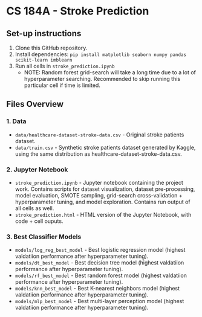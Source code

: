 # CS 184A - Stroke Prediction

## Set-up instructions
1. Clone this GitHub repository.
2. Install dependencies: `pip install matplotlib seaborn numpy pandas scikit-learn imblearn`
3. Run all cells in `stroke_prediction.ipynb`
   - NOTE: Random forest grid-search will take a long time due to a lot of hyperparameter searching. Recommended to skip running this particular cell if time is limited.


## Files Overview
### 1. Data
 - `data/healthcare-dataset-stroke-data.csv` - Original stroke patients dataset.
 - `data/train.csv` - Synthetic stroke patients dataset generated by Kaggle, using the same distribution as healthcare-dataset-stroke-data.csv.

### 2. Jupyter Notebook
 - `stroke_prediction.ipynb` - Jupyter notebook containing the project work. Contains scripts for dataset visualization, dataset pre-processing, model evaluation, SMOTE sampling, grid-search cross-validation + hyperparameter tuning, and model exploration. Contains run output of all cells as well.
 - `stroke_prediction.html` - HTML version of the Jupyter Notebook, with code + cell ouputs.

### 3. Best Classifier Models
- `models/log_reg_best_model` - Best logistic regression model (highest valdatiion performance after hyperparameter tuning).
- `models/dt_best_model` - Best decision tree model (highest valdatiion performance after hyperparameter tuning).
- `models/rf_best_model` - Best random forest model (highest valdatiion performance after hyperparameter tuning).
- `models/knn_best_model` - Best K-nearest neighbors model (highest valdatiion performance after hyperparameter tuning).
- `models/mlp_best_model` - Best multi-layer perception model (highest valdatiion performance after hyperparameter tuning).